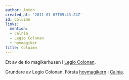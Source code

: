 ```yaml
---
author: Anton
created_at: '2011-01-07T09:43:24Z'
id: Coluimn
links:
  mention:
  - Calnia
  - Legio Colonan
  - hovmagiker
title: Coluimn
---
```


Ett av de tio magikerhusen i [Legio Colonan].

Grundare av Legio Colonan. Första [hovmagikern] i [Calnia].

  [Legio Colonan]: Legio_Colonan
  [hovmagikern]: hovmagiker
  [Calnia]: Calnia
